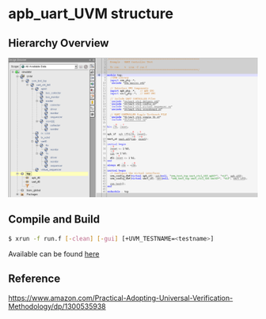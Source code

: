 # apb_uart_UVM structure
## Hierarchy Overview
![image](https://github.com/HaogeL/apb_uart_UVM_structure/raw/master/DOC/hierarchical%20structure.png)
## Compile and Build
```sh
$ xrun -f run.f [-clean] [-gui] [+UVM_TESTNAME=<testname>]
```
Available <testnames> can be found [here](https://github.com/HaogeL/apb_uart_UVM_structure/blob/master/tb/test_lib1.sv)
## Reference
https://www.amazon.com/Practical-Adopting-Universal-Verification-Methodology/dp/1300535938
